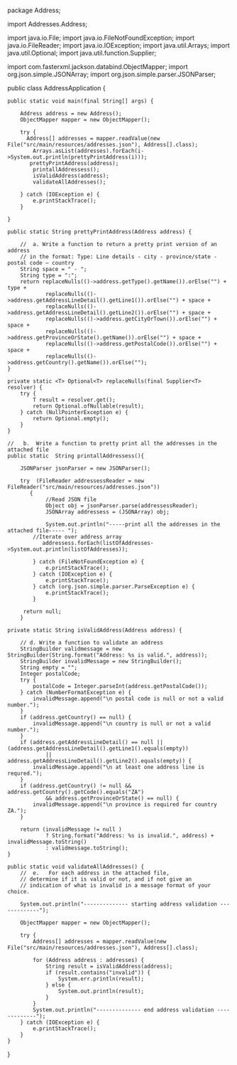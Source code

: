 package Address;

import Addresses.Address;

import java.io.File;
import java.io.FileNotFoundException;
import java.io.FileReader;
import java.io.IOException;
import java.util.Arrays;
import java.util.Optional;
import java.util.function.Supplier;

import com.fasterxml.jackson.databind.ObjectMapper;
import org.json.simple.JSONArray;
import org.json.simple.parser.JSONParser;


public class AddressApplication {

    public static void main(final String[] args) {

        Address address = new Address();
        ObjectMapper mapper = new ObjectMapper();

        try {
          Address[] addresses = mapper.readValue(new File("src/main/resources/addresses.json"), Address[].class);
            Arrays.asList(addresses).forEach(i->System.out.println(prettyPrintAddress(i)));
           prettyPrintAddress(address);
            printallAddressess();
            isValidAddress(address);
            validateAllAddresses();

        } catch (IOException e) {
            e.printStackTrace();
        }

    }

    public static String prettyPrintAddress(Address address) {

        //  a. Write a function to return a pretty print version of an address
        // in the format: Type: Line details - city - province/state - postal code – country
        String space = " - ";
        String type = ":";
        return replaceNulls(()->address.getType().getName()).orElse("") + type +
                replaceNulls(()->address.getAddressLineDetail().getLine1()).orElse("") + space +
                replaceNulls(()->address.getAddressLineDetail().getLine2()).orElse("") + space +
                replaceNulls(()->address.getCityOrTown()).orElse("") + space +
                replaceNulls(()->address.getProvinceOrState().getName()).orElse("") + space +
                replaceNulls(()->address.getPostalCode()).orElse("") + space +
                replaceNulls(()->address.getCountry().getName()).orElse("");
    }

    private static <T> Optional<T> replaceNulls(final Supplier<T> resolver) {
        try {
            T result = resolver.get();
            return Optional.ofNullable(result);
        } catch (NullPointerException e) {
            return Optional.empty();
        }
    }

    //   b.  Write a function to pretty print all the addresses in the attached file
    public static  String printallAddressess(){

        JSONParser jsonParser = new JSONParser();

        try  (FileReader addressessReader = new FileReader("src/main/resources/addresses.json"))
           {
                //Read JSON file
                Object obj = jsonParser.parse(addressessReader);
                JSONArray addressess = (JSONArray) obj;

                System.out.println("-----print all the addresses in the attached file----- ");
            //Iterate over address array
               addressess.forEach(listOfAddresses->System.out.println(listOfAddresses));

            } catch (FileNotFoundException e) {
                e.printStackTrace();
            } catch (IOException e) {
                e.printStackTrace();
            } catch (org.json.simple.parser.ParseException e) {
                e.printStackTrace();
            }

         return null;
        }

    private static String isValidAddress(Address address) {

        // d. Write a function to validate an address
        StringBuilder validmessage = new StringBuilder(String.format("Address: %s is valid.", address));
        StringBuilder invalidMessage = new StringBuilder();
        String empty = "";
        Integer postalCode;
        try {
            postalCode = Integer.parseInt(address.getPostalCode());
        } catch (NumberFormatException e) {
            invalidMessage.append("\n postal code is null or not a valid number.");
        }
        if (address.getCountry() == null) {
            invalidMessage.append("\n country is null or not a valid number.");
        }
        if (address.getAddressLineDetail() == null || (address.getAddressLineDetail().getLine1().equals(empty))
                || address.getAddressLineDetail().getLine2().equals(empty)) {
            invalidMessage.append("\n at least one address line is requred.");
        }
        if (address.getCountry() != null && address.getCountry().getCode().equals("ZA")
                && address.getProvinceOrState() == null) {
            invalidMessage.append("\n province is required for country ZA.");
        }

        return (invalidMessage != null )
                ? String.format("Address: %s is invalid.", address) + invalidMessage.toString()
                : validmessage.toString();
    }

    public static void validateAllAddresses() {
        //  e.   For each address in the attached file,
        // determine if it is valid or not, and if not give an
        // indication of what is invalid in a message format of your choice.

        System.out.println("-------------- starting address validation -------------");

        ObjectMapper mapper = new ObjectMapper();

        try {
            Address[] addresses = mapper.readValue(new File("src/main/resources/addresses.json"), Address[].class);

            for (Address address : addresses) {
                String result = isValidAddress(address);
                if (result.contains("invalid")) {
                    System.err.println(result);
                } else {
                    System.out.println(result);
                }
            }
            System.out.println("-------------- end address validation -------------");
        } catch (IOException e) {
            e.printStackTrace();
        }
    }

}
